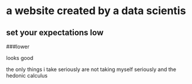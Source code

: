 # a website created by a data scientis
## set your expectations low
###lower

looks good

the only things i take seriously are not taking myself seriously and the hedonic calculus
